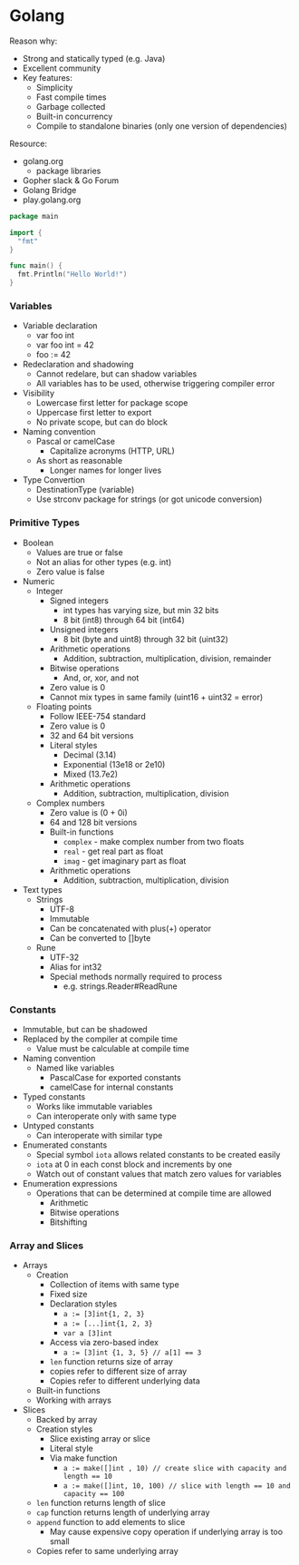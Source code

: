 # Golang

Reason why:
* Strong and statically typed (e.g. Java)
* Excellent community
* Key features:
  * Simplicity
  * Fast compile times
  * Garbage collected
  * Built-in concurrency
  * Compile to standalone binaries (only one version of dependencies)

Resource:
* golang.org
  * package libraries
* Gopher slack & Go Forum
* Golang Bridge
* play.golang.org

```go
package main

import {
  "fmt"
}

func main() {
  fmt.Println("Hello World!")
}
```

### Variables
* Variable declaration
  * var foo int
  * var foo int = 42
  * foo := 42
* Redeclaration and shadowing
  * Cannot redelare, but can shadow variables
  * All variables has to be used, otherwise triggering compiler error
* Visibility
  * Lowercase first letter for package scope
  * Uppercase first letter to export
  * No private scope, but can do block
* Naming convention
  * Pascal or camelCase
    * Capitalize acronyms (HTTP, URL)
  * As short as reasonable
    * Longer names for longer lives
* Type Convertion
  * DestinationType (variable)
  * Use strconv package for strings (or got unicode conversion)
  

### Primitive Types
* Boolean 
  * Values are true or false
  * Not an alias for other types (e.g. int) 
  * Zero value is false
* Numeric 
  * Integer
    * Signed integers
      * int types has varying size, but min 32 bits
      * 8 bit (int8) through 64 bit (int64)
    * Unsigned integers
      * 8 bit (byte and uint8) through 32 bit (uint32)
    * Arithmetic operations
      * Addition, subtraction, multiplication, division, remainder
    * Bitwise operations
      * And, or, xor, and not
    * Zero value is 0
    * Cannot mix types in same family (uint16 + uint32 = error)
  * Floating points
    * Follow IEEE-754 standard
    * Zero value is 0
    * 32 and 64 bit versions
    * Literal styles
      * Decimal (3.14)
      * Exponential (13e18 or 2e10)
      * Mixed (13.7e2)
    * Arithmetic operations
      * Addition, subtraction, multiplication, division
  * Complex numbers
    * Zero value is (0 + 0i)
    * 64 and 128 bit versions
    * Built-in functions
      * `complex` - make complex number from two floats
      * `real` - get real part as float
      * `imag` - get imaginary part as float
    * Arithmetic operations
      * Addition, subtraction, multiplication, division
* Text types
  * Strings
    * UTF-8
    * Immutable
    * Can be concatenated with plus(+) operator
    * Can be converted to []byte
  * Rune
    * UTF-32
    * Alias for int32
    * Special methods normally required to process
      * e.g. strings.Reader#ReadRune


### Constants
* Immutable, but can be shadowed
* Replaced by the compiler at compile time
  * Value must be calculable at compile time
* Naming convention
  * Named like variables
    * PascalCase for exported constants
    * camelCase for internal constants
* Typed constants
  * Works like immutable variables
  * Can interoperate only with same type
* Untyped constants
  * Can interoperate with similar type
* Enumerated constants
  * Special symbol `iota` allows related constants to be created easily
  * `iota` at 0 in each const block and increments by one
  * Watch out of constant values that match zero values for variables
* Enumeration expressions
  * Operations that can be determined at compile time are allowed
    * Arithmetic
    * Bitwise operations
    * Bitshifting


### Array and Slices
* Arrays
  * Creation
    * Collection of items with same type
    * Fixed size
    * Declaration styles
      * `a := [3]int{1, 2, 3}`
      * `a := [...]int{1, 2, 3}`
      * `var a [3]int`
    * Access via zero-based index
      * `a := [3]int {1, 3, 5} // a[1] == 3`
    * `len` function returns size of array
    * copies refer to different size of array
    * Copies refer to different underlying data
  * Built-in functions
  * Working with arrays
* Slices
  * Backed by array
  * Creation styles
    * Slice existing array or slice
    * Literal style
    * Via make function
      * `a := make([]int , 10) // create slice with capacity and length == 10`
      * `a := make([]int, 10, 100) // slice with length == 10 and capacity == 100`
  * `len` function returns length of slice
  * `cap` function returns length of underlying array
  * `append` function to add elements to slice
    * May cause expensive copy operation if underlying array is too small
  * Copies refer to same underlying array